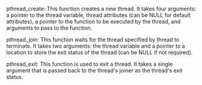 pthread_create: This function creates a new thread. It takes four arguments: a pointer to the thread variable, thread attributes (can be NULL for default attributes), a pointer to the function to be executed by the thread, and arguments to pass to the function.

pthread_join: This function waits for the thread specified by thread to terminate. It takes two arguments: the thread variable and a pointer to a location to store the exit status of the thread (can be NULL if not required).

pthread_exit: This function is used to exit a thread. It takes a single argument that is passed back to the thread's joiner as the thread's exit status.